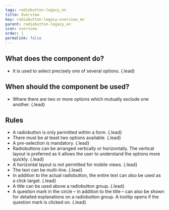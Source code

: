 ```yaml
---
tags: radiobutton-legacy_en
title: Overview
key: radiobutton-legacy-overview_en
parent: radiobutton-legacy_en
icon: overview
order: 1
permalink: false  
---
```


## What does the component do?
* It is used to select precisely one of several options. {.lead}

## When should the component be used?
* Where there are two or more options which mutually exclude one another. {.lead}

## Rules
* A radiobutton is only permitted within a form. {.lead}
* There must be at least two options available. {.lead}
* A pre-selection is mandatory. {.lead}
* Radiobuttons can be arranged vertically or horizontally. The vertical layout is preferred as it allows the user to understand the options more quickly. {.lead}
* A horizontal layout is not permitted for mobile views. {.lead}
* The text can be multi-line. {.lead}
* In addition to the actual radiobutton, the entire text can also be used as a click target. {.lead}
* A title can be used above a radiobutton group. {.lead}
* A question mark in the circle – in addition to the title – can also be shown for detailed explanations on a radiobutton group. A <sbb-link variant="inline" href="/en/design-system/legacy/components/tooltip">tooltip</sbb-link> opens if the question mark is clicked on. {.lead}